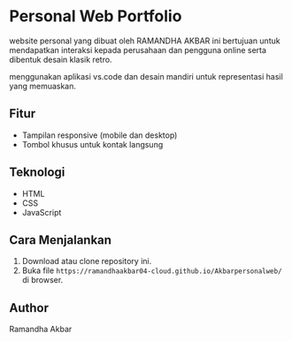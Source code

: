 # Personal Web Portfolio

website personal yang dibuat oleh RAMANDHA AKBAR ini bertujuan untuk mendapatkan interaksi kepada perusahaan dan pengguna 
online serta dibentuk desain klasik retro.

menggunakan aplikasi vs.code dan desain mandiri untuk representasi hasil yang memuaskan.

## Fitur
- Tampilan responsive (mobile dan desktop)
- Tombol khusus untuk kontak langsung

## Teknologi
- HTML
- CSS
- JavaScript

## Cara Menjalankan
1. Download atau clone repository ini.
2. Buka file `https://ramandhaakbar04-cloud.github.io/Akbarpersonalweb/` di browser.

## Author
Ramandha Akbar
